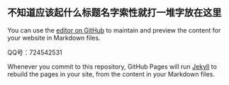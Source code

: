 ## 不知道应该起什么标题名字索性就打一堆字放在这里

You can use the [editor on GitHub](https://github.com/yuce-fu/fyc/edit/master/index.md) to maintain and preview the content for your website in Markdown files.

QQ号：724542531

Whenever you commit to this repository, GitHub Pages will run [Jekyll](https://jekyllrb.com/) to rebuild the pages in your site, from the content in your Markdown files.

<!-- ### Markdown

Markdown is a lightweight and easy-to-use syntax for styling your writing. It includes conventions for

```markdown
Syntax highlighted code block

# Header 1
## Header 2
### Header 3

- Bulleted
- List

1. Numbered
2. List

**Bold** and _Italic_ and `Code` text

[Link](url) and ![Image](src)
```

For more details see [Basic writing and formatting syntax](https://docs.github.com/en/github/writing-on-github/getting-started-with-writing-and-formatting-on-github/basic-writing-and-formatting-syntax).

### Jekyll Themes

Your Pages site will use the layout and styles from the Jekyll theme you have selected in your [repository settings](https://github.com/yuce-fu/fyc/settings/pages). The name of this theme is saved in the Jekyll `_config.yml` configuration file.

### Support or Contact

Having trouble with Pages? Check out our [documentation](https://docs.github.com/categories/github-pages-basics/) or [contact support](https://support.github.com/contact) and we’ll help you sort it out. -->
